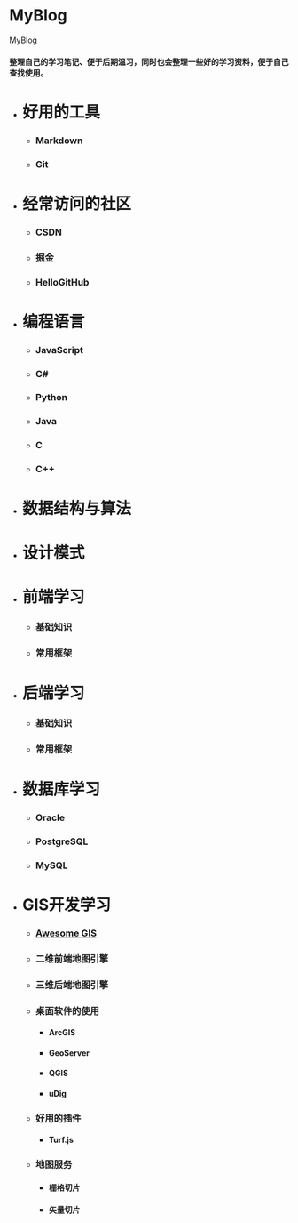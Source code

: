 # MyBlog
MyBlog

#### 整理自己的学习笔记、便于后期温习，同时也会整理一些好的学习资料，便于自己查找使用。

- # 好用的工具
    - ### Markdown
    - ### Git

- # 经常访问的社区
    - ### CSDN
    - ### 掘金
    - ### HelloGitHub

- # 编程语言
    - ### JavaScript
    - ### C#
    - ### Python
    - ### Java
    - ### C
    - ### C++ 

- # 数据结构与算法


- # 设计模式


- # 前端学习
    - ### 基础知识
    - ### 常用框架


- # 后端学习
    - ### 基础知识
    - ### 常用框架


- # 数据库学习
    - ### Oracle
    - ### PostgreSQL
    - ### MySQL


- # GIS开发学习
    - ###  [Awesome GIS](https://github.com/sshuair/awesome-gis#geographic-information-system-software)
    - ### 二维前端地图引擎
    - ### 三维后端地图引擎
    - ### 桌面软件的使用
        - #### ArcGIS
        - #### GeoServer
        - #### QGIS
        - #### uDig
    - ### 好用的插件
        - #### Turf.js
    - ### 地图服务
        - #### 栅格切片
        - #### 矢量切片